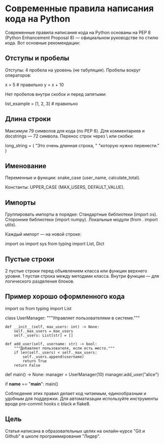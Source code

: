 # Современные правила написания кода на Python

Современные правила написания кода на Python основаны на PEP 8 (Python Enhancement Proposal 8) — официальном руководстве по стилю кода. Вот основные рекомендации:

## Отступы и пробелы

Отступы: 4 пробела на уровень (не табуляция).
Пробелы вокруг операторов:

x = 5  # правильно
y = x + 10

Нет пробелов внутри скобок и перед запятыми:

list_example = [1, 2, 3]  # правильно

## Длина строки
Максимум 79 символов для кода (по PEP 8).
Для комментариев и docstrings — 72 символа.
Перенос строк через \ или скобки:

long_string = (
    "Это очень длинная строка, "
    "которую нужно перенести."
)

## Именование
Переменные и функции: snake_case (user_name, calculate_total).

Константы: UPPER_CASE (MAX_USERS, DEFAULT_VALUE).


## Импорты
Группировать импорты в порядке:
Стандартные библиотеки (import os).
Сторонние библиотеки (import numpy).
Локальные модули (from . import utils).

Каждый импорт — на новой строке:

import os
import sys
from typing import List, Dict


## Пустые строки
2 пустые строки перед объявлением класса или функции верхнего уровня.
1 пустая строка между методами класса.
Внутри функции — для логического разделения блоков.

## Пример хорошо оформленного кода

import os
from typing import List


class UserManager:
    """Управляет пользователями в системе."""

    def __init__(self, max_users: int) -> None:
        self._max_users = max_users
        self._users: List[str] = []

    def add_user(self, username: str) -> bool:
        """Добавляет пользователя, если есть место."""
        if len(self._users) < self._max_users:
            self._users.append(username)
            return True
        return False


def main() -> None:
    manager = UserManager(10)
    manager.add_user("alice")


if __name__ == "__main__":
    main()

Соблюдение этих правил делает код читаемым, единообразным и удобным для поддержки. Для автоматизации используйте инструменты вроде pre-commit hooks с black и flake8.

## Цель
Статья написана в образовательных целях на онлайн-курсе "Git и Github" в школе программирования "Лидер".


